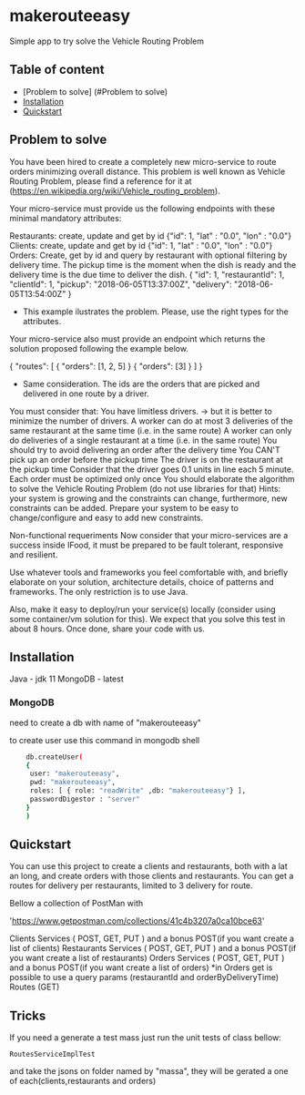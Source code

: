 # makerouteeasy
Simple app to try solve the Vehicle Routing Problem


## Table of content
- [Problem to solve] (#Problem to solve)
- [Installation](#Installation)
- [Quickstart](#quickstart)

## Problem to solve

You have been hired to create a completely new micro-service to route orders minimizing overall distance. This problem is well known as Vehicle Routing Problem, please find a reference for it at (https://en.wikipedia.org/wiki/Vehicle_routing_problem).

Your micro-service must provide us the following endpoints with these minimal mandatory attributes:

Restaurants: create, update and get by id {"id": 1, "lat" : "0.0", "lon" : "0.0"}
Clients: create, update and get by id {"id": 1, "lat" : "0.0", "lon" : "0.0"}
Orders: Create, get by id and query by restaurant with optional filtering by delivery time. The pickup time is the moment when the dish is ready and the delivery time is the due time to deliver the dish.
{
    "id": 1,
    "restaurantId": 1,
    "clientId": 1,
    "pickup": "2018-06-05T13:37:00Z",
    "delivery": "2018-06-05T13:54:00Z"
}
* This example ilustrates the problem. Please, use the right types for the attributes.

Your micro-service also must provide an endpoint which returns the solution proposed following the example below.

{
	"routes": [
		{
			"orders": [1, 2, 5]
		}
		{
			"orders": [3]
		}
	]
}
* Same consideration. The ids are the orders that are picked and delivered in one route by a driver.

You must consider that:
You have limitless drivers. -> but it is better to minimize the number of drivers.
A worker can do at most 3 deliveries of the same restaurant at the same time (i.e. in the same route)
A worker can only do deliveries of a single restaurant at a time (i.e. in the same route)
You should try to avoid delivering an order after the delivery time
You CAN'T pick up an order before the pickup time
The driver is on the restaurant at the pickup time
Consider that the driver goes 0.1 units in line each 5 minute.
Each order must be optimized only once
You should elaborate the algorithm to solve the Vehicle Routing Problem (do not use libraries for that)
Hints: your system is growing and the constraints can change, furthermore, new constraints can be added. Prepare your system to be easy to change/configure and easy to add new constraints.

Non-functional requeriments
Now consider that your micro-services are a success inside IFood, it must be prepared to be fault tolerant, responsive and resilient.

Use whatever tools and frameworks you feel comfortable with, and briefly elaborate on your solution, architecture details, choice of patterns and frameworks. The only restriction is to use Java.

Also, make it easy to deploy/run your service(s) locally (consider using some container/vm solution for this). We expect that you solve this test in about 8 hours. Once done, share your code with us.



## Installation

Java - jdk 11
MongoDB - latest

### MongoDB

need to create a db with name of "makerouteeasy"

to create user use this command in mongodb shell
```bash
    db.createUser(
    {
     user: "makerouteeasy",
     pwd: "makerouteeasy",
     roles: [ { role: "readWrite" ,db: "makerouteeasy"} ],
     passwordDigestor : "server" 
    }
    )
```

## Quickstart

You can use this project to create a clients and restaurants, both with a lat an long, and create orders with those clients and restaurants.
You can get a routes for delivery per restaurants, limited to 3 delivery for route.

Bellow a collection of PostMan with 

'https://www.getpostman.com/collections/41c4b3207a0ca10bce63'

Clients Services ( POST, GET, PUT ) and a bonus POST(if you want create a list of clients)
Restaurants Services ( POST, GET, PUT ) and a bonus POST(if you want create a list of restaurants)
Orders Services ( POST, GET, PUT ) and a bonus POST(if you want create a list of orders)
*in Orders get is possible to use a query params (restaurantId and orderByDeliveryTime)
Routes (GET)


## Tricks
If you need a generate a test mass just run the unit tests of class bellow:
```
RoutesServiceImplTest
```
and take the jsons on folder named by "massa", they will be gerated a one of each(clients,restaurants and orders)
